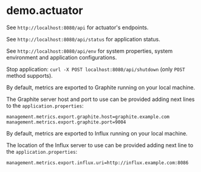 # demo.actuator

See `http://localhost:8080/api` for actuator's endpoints.

See `http://localhost:8080/api/status` for application status.

See `http://localhost:8080/api/env` for system properties, system environment and application configurations.

Stop application: `curl -X POST localhost:8080/api/shutdown` (only `POST` method supports).


By default, metrics are exported to Graphite running on your local machine. 

The Graphite server host and port to use can be provided adding next lines to the `application.properties`:

```
management.metrics.export.graphite.host=graphite.example.com
management.metrics.export.graphite.port=9004
```

By default, metrics are exported to Influx running on your local machine.

The location of the Influx server to use can be provided adding next line to the `application.properties`:

```
management.metrics.export.influx.uri=http://influx.example.com:8086
